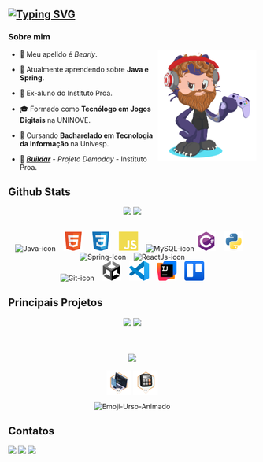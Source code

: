 ## [![Typing SVG](<https://readme-typing-svg.herokuapp.com/?color=9370db&size=35&center=true&vCenter=true&width=1000&lines=Bem-vindo(a)!;Meu+nome+é+Christian+e+sou+Desenvolvedor;>)](https://git.io/typing-svg)

### Sobre mim

<img src="./imgs/chris-octocat.png" width="200" align="right" alt="Chris Octocat" >

- 🐻 Meu apelido é _Bearly_.

- 🌱 Atualmente aprendendo sobre **Java e Spring**.

- 📘 Ex-aluno do Instituto Proa.

- 🎓 Formado como **Tecnólogo em Jogos Digitais** na UNINOVE.

- 🚀 Cursando **Bacharelado em Tecnologia da Informação** na Univesp.

- 🥇 ***[Buildar](https://github.com/Projeto-Buildar)*** - *Projeto Demoday* - Instituto Proa.


## Github Stats

<div align="center">

  [<img src="https://github-readme-stats.vercel.app/api?username=christianwl&locale=pt-br&bg_color=0b132b&title_color=9370db&icon_color=663399&text_color=e2fdff&show_icons=true&rank_icon=github&hide=stars,issues&card_width=460&line_height=40" height="170em" loading="lazy" />](https://github.com/christianwl)
  [<img src="https://github-readme-stats.vercel.app/api/top-langs?username=christianwl&locale=pt-br&bg_color=0b132b&title_color=9370db&icon_color=663399&text_color=e2fdff&hide=shell&layout=compact" height="170em" loading="lazy" />](https://github.com/christianwl)

</div>


<div align="center"><br>
  <div>
    <img src="https://cdn.jsdelivr.net/gh/devicons/devicon@latest/icons/java/java-original.svg" width="40" alt="Java-icon" />
    <img width="8"/>
    <img src="https://raw.githubusercontent.com/devicons/devicon/master/icons/html5/html5-original.svg" width="40" alt="HTML-Icon" />
    <img width="8"/>
    <img src="https://raw.githubusercontent.com/devicons/devicon/master/icons/css3/css3-original.svg" width="40" alt="CSS-icon" />
    <img width="8"/>
    <img src="https://raw.githubusercontent.com/devicons/devicon/master/icons/javascript/javascript-plain.svg" width="40" alt="JavaScript-icon" />
    <img width="8"/>
    <img src="https://cdn.jsdelivr.net/gh/devicons/devicon@latest/icons/mysql/mysql-original.svg" width="40" alt="MySQL-icon" />
    <img src="https://raw.githubusercontent.com/devicons/devicon/master/icons/csharp/csharp-original.svg" width="40" alt="Csharp-icon" />
    <img width="8"/>
    <img src="https://raw.githubusercontent.com/devicons/devicon/master/icons/python/python-original.svg" width="40" alt="Python-icon" /> 
    <img width="8"/>
    <img src="https://cdn.jsdelivr.net/gh/devicons/devicon@latest/icons/spring/spring-original.svg" width="40" alt="Spring-Icon" />
    <img width="8"/>       
    <img src="https://cdn.jsdelivr.net/gh/devicons/devicon@latest/icons/react/react-original.svg" width="40" alt="ReactJs-icon" />
  </div>
  <div>
    <img src="https://cdn.jsdelivr.net/gh/devicons/devicon@latest/icons/git/git-original.svg" width="40" alt="Git-icon" />
    <img width="8"/>
    <img src="https://raw.githubusercontent.com/devicons/devicon/master/icons/unity/unity-original.svg" width="40" alt="Unity-icon" />
    <img width="8"/>
    <img src="https://raw.githubusercontent.com/devicons/devicon/master/icons/vscode/vscode-original.svg" width="40" alt="VSCode-icon" />
    <img width="8"/>
    <img src="https://raw.githubusercontent.com/devicons/devicon/master/icons/intellij/intellij-original.svg" width="40" alt="Intellij-icon" />
    <img width="8"/>
    <img src="https://raw.githubusercontent.com/devicons/devicon/master/icons/trello/trello-original.svg" width="40" alt="Trello-icon" /> 
  </div>
</div>


## Principais Projetos

<div align="center">

  [<img src="https://github-readme-stats.vercel.app/api/pin/?username=Projeto-Buildar&repo=buildar&bg_color=0b132b&title_color=9370db&icon_color=663399&text_color=e2fdff" align="center" />](https://github.com/Projeto-Buildar/buildar)
  [<img src="https://github-readme-stats.vercel.app/api/pin/?username=PauloRhyanK&repo=Hackathon-LABCN25&&bg_color=0b132b&title_color=9370db&icon_color=663399&text_color=e2fdff&description_lines_count=3" align="center" />](https://github.com/PauloRhyanK/Hackathon-LABCN25)

  <img height="40" />
</div>


<div align="center">
<img src="https://capsule-render.vercel.app/api?type=waving&color=9370db&height=130&section=header&text=Certificados&fontSize=24&fontColor=e2fdff&fontAlignY=35" /> 
  
  [<img src="./badges/badgeChallengAS.png" width="10%" align="top">](https://cursos.alura.com.br/certificate/christianwill/logica-programacao-challenge-amigo-secreto?lang=pt_BR)
  [<img src="./badges/Badge-Conversor.png" width="10%" align="top">](https://cursos.alura.com.br/certificate/christianwill/praticando-java-construindo-conversor-moedas?lang=pt_BR)

  <img src="https://em-content.zobj.net/source/microsoft-teams/363/bear_1f43b.png" alt="Emoji-Urso-Animado" width="10%" align="top" />
</div>


## Contatos

[<img src="https://img.shields.io/badge/-LinkedIn-%230077B5?style=for-the-badge&logo=linkedin&logoColor=white" />](https://www.linkedin.com/in/christianwilliam-dev)
[<img src="https://img.shields.io/badge/-Instagram-%23E4405F?style=for-the-badge&logo=instagram&logoColor=white" />](https://www.instagram.com/bearly_rui/)
[<img src="https://img.shields.io/badge/linktree-39E09B?style=for-the-badge&logo=linktree&logoColor=white" />](https://linktr.ee/ChristianWDev)
